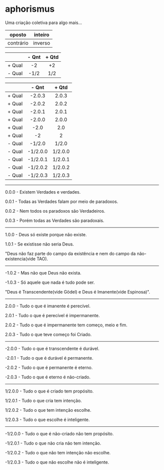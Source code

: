 # aphorismus
Uma criação coletiva para algo mais...

| oposto| inteiro |
|:-----:|:-------:|
|contrário|inverso|

||- Qnt|+ Qtd| 
|:------:|:------:|:-------:|
| + Qual |   -2   |   +2    |
| - Qual |  -1/2  |   1/2   |

||- Qnt|+ Qtd| 
|:------:|:------:|:-------:|
| + Qual |-2.0.3  |2.0.3  |
| + Qual |-2.0.2  |2.0.2  |
| + Qual |-2.0.1  |2.0.1  |0
| + Qual |-2.0.0  |2.0.0  |
| + Qual |-2.0    |2.0    |
| + Qual |-2      |2      |
| - Qual |-1/2.0  |1/2.0  |
| - Qual |-1/2.0.0|1/2.0.0|
| - Qual |-1/2.0.1|1/2.0.1|
| - Qual |-1/2.0.2|1/2.0.2|
| - Qual |-1/2.0.3|1/2.0.3|

---

0.0.0 - Existem Verdades e verdades.

0.0.1 - Todas as Verdades falam por meio de paradoxos.

0.0.2 - Nem todos os paradoxos são Verdadeiros.

0.0.3 - Porém todas as Verdades são paradoxais.

---

1.0.0 - Deus só existe porque não existe.

1.0.1 - Se existisse não seria Deus.

"Deus não faz parte do campo da existência 
e nem do campo da não-existencia(vide TAO).

---

-1.0.2 - Mas não que Deus não exista.

-1.0.3 - Só aquele que nada é tudo pode ser.

"Deus é Transcendente(vide Gödel) e Deus é Imanente(vide Espinosa)".

---

2.0.0 - Tudo o que é imanente é perecível.

2.0.1 - Tudo o que é perecível é impermanente.

2.0.2 - Tudo o que é impermanente tem começo, meio e fim.

2.0.3 - Tudo o que teve começo foi Criado.

---

-2.0.0 - Tudo o que é transcendente é durável.

-2.0.1 - Tudo o que é durável é permanente.

-2.0.2 - Tudo o que é permanente é eterno.

-2.0.3 - Tudo o que é eterno é não-criado.

---

1/2.0.0 - Tudo o que é criado tem propósito.

1/2.0.1 - Tudo o que cria tem intenção.

1/2.0.2 - Tudo o que tem intenção escolhe.

1/2.0.3 - Tudo o que escolhe é inteligente.

---

-1/2.0.0 - Tudo o que é não-criado não tem propósito.

-1/2.0.1 - Tudo o que não cria não tem intenção.

-1/2.0.2 - Tudo o que não tem intenção não escolhe.

-1/2.0.3 - Tudo o que não escolhe não é inteligente.
